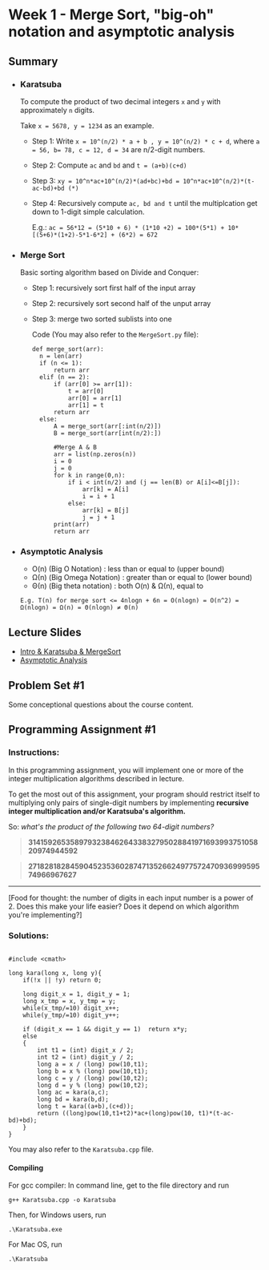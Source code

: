 # Week 1 - Merge Sort, "big-oh" notation and asymptotic analysis

## Summary
+ ### Karatsuba
  To compute the product of two decimal integers `x` and `y` with approximately `n` digits.
  
  Take `x = 5678, y = 1234` as an example.
  
  + Step 1: Write `x = 10^(n/2) * a + b , y = 10^(n/2) * c + d`, where `a = 56, b= 78, c = 12, d = 34` are n/2-digit numbers.
  + Step 2: Compute `ac` and `bd` and `t = (a+b)(c+d)` 
  + Step 3: `xy = 10^n*ac+10^(n/2)*(ad+bc)+bd = 10^n*ac+10^(n/2)*(t-ac-bd)+bd (*)`
  + Step 4: Recursively compute `ac, bd and t` until the multiplcation get down to 1-digit simple calculation.
  
    E.g.: `ac = 56*12 = (5*10 + 6) * (1*10 +2) = 100*(5*1) + 10*[(5+6)*(1+2)-5*1-6*2] + (6*2) = 672`
+ ### Merge Sort
  Basic sorting algorithm based on Divide and Conquer:
  + Step 1: recursively sort first half of the input array
  + Step 2: recursively sort second half of the unput array
  + Step 3: merge two sorted sublists into one
  
    Code (You may also refer to the `MergeSort.py` file):
    ```
    def merge_sort(arr):
      n = len(arr)
      if (n <= 1):
          return arr
      elif (n == 2):
          if (arr[0] >= arr[1]):
              t = arr[0]
              arr[0] = arr[1]
              arr[1] = t
          return arr
      else:
          A = merge_sort(arr[:int(n/2)])
          B = merge_sort(arr[int(n/2):])

          #Merge A & B
          arr = list(np.zeros(n))
          i = 0
          j = 0
          for k in range(0,n):
              if i < int(n/2) and (j == len(B) or A[i]<=B[j]):
                  arr[k] = A[i]
                  i = i + 1
              else:
                  arr[k] = B[j]
                  j = j + 1
          print(arr)
          return arr
    ```
+ ### Asymptotic Analysis
  + O(n) (Big O Notation) : less than or equal to (upper bound)
  + Ω(n) (Big Omega Notation) : greater than or equal to (lower bound)
  + Θ(n) (Big theta notation) : both O(n) & Ω(n), equal to
  
  `E.g. T(n) for merge sort <= 4nlogn + 6n = O(nlogn) = O(n^2) = Ω(nlogn) = Ω(n) = Θ(nlogn) ≠ Θ(n)`

## Lecture Slides
+ [Intro & Karatsuba & MergeSort]()
+ [Asymptotic Analysis]()

## Problem Set #1

Some conceptional questions about the course content.

## Programming Assignment #1

### Instructions:
In this programming assignment, you will implement one or more of the integer multiplication algorithms described in lecture.

To get the most out of this assignment, your program should restrict itself to multiplying only pairs of single-digit numbers by implementing **recursive integer multiplication and/or Karatsuba's algorithm.**

So: *what's the product of the following two 64-digit numbers?*

> **3141592653589793238462643383279502884197169399375105820974944592**

> **2718281828459045235360287471352662497757247093699959574966967627**

---
[Food for thought: the number of digits in each input number is a power of 2. Does this make your life easier? Does it depend on which algorithm you're implementing?]

### Solutions:

```

#include <cmath>

long kara(long x, long y){
    if(!x || !y) return 0;

    long digit_x = 1, digit_y = 1;
    long x_tmp = x, y_tmp = y;
    while(x_tmp/=10) digit_x++;
    while(y_tmp/=10) digit_y++;

    if (digit_x == 1 && digit_y == 1)  return x*y;
    else
    {
        int t1 = (int) digit_x / 2;
        int t2 = (int) digit_y / 2;
        long a = x / (long) pow(10,t1);
        long b = x % (long) pow(10,t1);
        long c = y / (long) pow(10,t2);
        long d = y % (long) pow(10,t2);
        long ac = kara(a,c);
        long bd = kara(b,d);
        long t = kara((a+b),(c+d));
        return ((long)pow(10,t1+t2)*ac+(long)pow(10, t1)*(t-ac-bd)+bd);
    }
}

```

You may also refer to the `Karatsuba.cpp` file.

#### Compiling

For gcc compiler:
In command line, get to the file directory and run

```
g++ Karatsuba.cpp -o Karatsuba
```

Then, for Windows users, run
```
.\Karatsuba.exe
```
For Mac OS, run
```
.\Karatsuba
```


